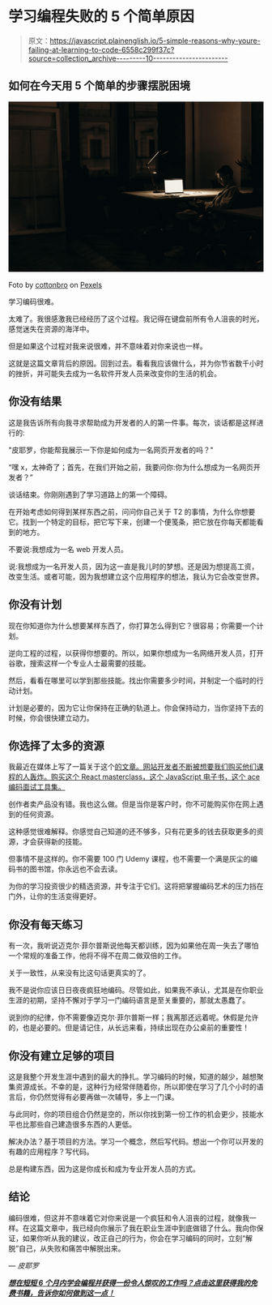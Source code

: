# 学习编程失败的 5 个简单原因

> 原文：<https://javascript.plainenglish.io/5-simple-reasons-why-youre-failing-at-learning-to-code-6558c299f37c?source=collection_archive---------10----------------------->

## 如何在今天用 5 个简单的步骤摆脱困境

![](img/dd11f62091b7edd1fc1301c8ec487b25.png)

Foto by [cottonbro](https://www.pexels.com/de-de/@cottonbro?utm_content=attributionCopyText&utm_medium=referral&utm_source=pexels) on [Pexels](https://www.pexels.com/de-de/foto/mann-hand-nacht-apple-4069291/?utm_content=attributionCopyText&utm_medium=referral&utm_source=pexels)

学习编码很难。

太难了。我很感激我已经经历了这个过程。我记得在键盘前所有令人沮丧的时光，感觉迷失在资源的海洋中。

但是如果这个过程对我来说很难，并不意味着对你来说也一样。

这就是这篇文章背后的原因。回到过去。看看我应该做什么，并为你节省数千小时的挫折，并可能失去成为一名软件开发人员来改变你的生活的机会。

## 你没有结果

这是我告诉所有向我寻求帮助成为开发者的人的第一件事。每次，谈话都是这样进行的:

"皮耶罗，你能帮我展示一下你是如何成为一名网页开发者的吗？"

“嘿 x，太神奇了；首先，在我们开始之前，我要问你:你为什么想成为一名网页开发者？”

谈话结束。你刚刚遇到了学习道路上的第一个障碍。

在开始考虑如何得到某样东西之前，问问你自己关于 T2 的事情，为什么你想要它。找到一个特定的目标，把它写下来，创建一个便笺条，把它放在你每天都能看到的地方。

不要说:我想成为一名 web 开发人员。

说:我想成为一名开发人员，因为这一直是我儿时的梦想。还是因为想提高工资，改变生活。或者可能，因为我想建立这个应用程序的想法，我认为它会改变世界。

## 你没有计划

现在你知道你为什么想要某样东西了，你打算怎么得到它？很容易；你需要一个计划。

逆向工程的过程，以获得你想要的。所以，如果你想成为一名网络开发人员，打开谷歌，搜索这样一个专业人士最需要的技能。

然后，看看在哪里可以学到那些技能。找出你需要多少时间，并制定一个临时的行动计划。

计划是必要的，因为它让你保持在正确的轨道上。你会保持动力，当你坚持下去的时候，你会很快建立动力。

## 你选择了太多的资源

我最近在媒体上写了一篇关于这个[的文章。网站开发者不断被想要我们购买他们课程的人轰炸。购买这个 React masterclass，这个 JavaScript 电子书，这个 ace 编码面试工具集。](/3-smart-things-worth-spending-your-money-on-as-a-developer-8772e5e81551)

创作者卖产品没有错。我也这么做。但是当你是客户时，你不可能购买你在网上遇到的任何资源。

这种感觉很难解释。你感觉自己知道的还不够多，只有花更多的钱去获取更多的资源，才会获得新的技能。

但事情不是这样的。你不需要 100 门 Udemy 课程，也不需要一个满是灰尘的编码书的图书馆，你永远也不会去读。

为你的学习投资很少的精选资源，并专注于它们。这将把掌握编码艺术的压力挡在门外，让你的生活变得更好。

## 你没有每天练习

有一次，我听说迈克尔·菲尔普斯说他每天都训练，因为如果他在周一失去了哪怕一个常规的准备工作，他将不得不在周二做双倍的工作。

关于一致性，从来没有比这句话更真实的了。

我不是说你应该日日夜夜疯狂地编码。尽管如此，如果我不承认，尤其是在你职业生涯的初期，坚持不懈对于学习一门编码语言是至关重要的，那就太愚蠢了。

说到你的纪律，你不需要像迈克尔·菲尔普斯一样；我离那还远着呢。休假是允许的，也是必要的。但是请记住，从长远来看，持续出现在办公桌前的重要性！

## 你没有建立足够的项目

这是我整个开发生涯中遇到的最大的挣扎。学习编码的时候，知道的越少，越想聚集资源成长。不幸的是，这种行为经常伴随着你，所以即使在学习了几个小时的语言后，你仍然觉得有必要再做一次辅导，多上一门课。

与此同时，你的项目组合仍然是空的，所以你找到第一份工作的机会更少，技能水平也比那些自己建造很多东西的人更低。

解决办法？基于项目的方法。学习一个概念，然后写代码。想出一个你可以开发的有趣的应用程序？写代码。

总是构建东西，因为这是你成长和成为专业开发人员的方式。

## 结论

编码很难，但这并不意味着它对你来说是一个疯狂和令人沮丧的过程，就像我一样。在这篇文章中，我已经向你展示了我在职业生涯中到底做错了什么。我向你保证，如果你听从我的建议，改正自己的行为，你会在学习编码的同时，立刻“解脱”自己，从失败和痛苦中解脱出来。

— *皮耶罗*

[***想在短短 6 个月内学会编程并获得一份令人惊叹的工作吗？点击这里获得我的免费书籍，告诉你如何做到这一点！***](https://astounding-motivator-3764.ck.page/b922e9420e)